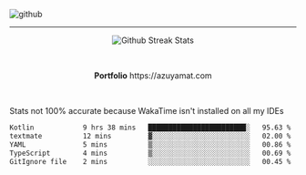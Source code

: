 ![github](https://media.discordapp.net/attachments/881363147364118528/1142610121697021952/background.png?width=1000&height=300)<br>
___
<p align="center">
  <img alt="Github Streak Stats" src="https://streak-stats.demolab.com?user=Azuyamat&theme=transparent&hide_border=true"/>
</p><br>
<p align="center">
      <strong>Portfolio</strong> https://azuyamat.com
</p><br>

Stats not 100% accurate because WakaTime isn't installed on all my IDEs
<!--START_SECTION:waka-->

```txt
Kotlin            9 hrs 38 mins   ████████████████████████░   95.63 %
textmate          12 mins         ▓░░░░░░░░░░░░░░░░░░░░░░░░   02.00 %
YAML              5 mins          ▒░░░░░░░░░░░░░░░░░░░░░░░░   00.86 %
TypeScript        4 mins          ▒░░░░░░░░░░░░░░░░░░░░░░░░   00.69 %
GitIgnore file    2 mins          ░░░░░░░░░░░░░░░░░░░░░░░░░   00.45 %
```

<!--END_SECTION:waka-->
